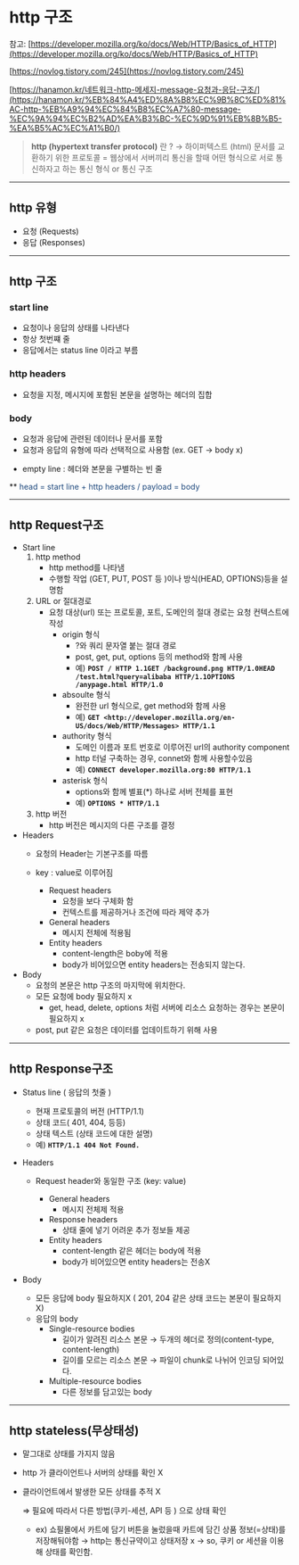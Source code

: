 # http 구조


참고: [https://developer.mozilla.org/ko/docs/Web/HTTP/Basics_of_HTTP](https://developer.mozilla.org/ko/docs/Web/HTTP/Basics_of_HTTP)

[https://novlog.tistory.com/245](https://novlog.tistory.com/245)

[https://hanamon.kr/네트워크-http-메세지-message-요청과-응답-구조/](https://hanamon.kr/%EB%84%A4%ED%8A%B8%EC%9B%8C%ED%81%AC-http-%EB%A9%94%EC%84%B8%EC%A7%80-message-%EC%9A%94%EC%B2%AD%EA%B3%BC-%EC%9D%91%EB%8B%B5-%EA%B5%AC%EC%A1%B0/)

> **http (**hypertext transfer protocol**)** 란 ? 
→ 하이퍼텍스트 (html) 문서를 교환하기 위한 프로토콜
= 웹상에서 서버끼리 통신을 할때 어떤 형식으로 서로 통신하자고 하는 통신 형식 or 통신 구조
> 
---

## http 유형

- 요청 (Requests)
- 응답 (Responses)

---

## http 구조

### start line

- 요청이나 응답의 상태를 나타낸다
- 항상 첫번쨰 줄
- 응답에서는 status line 이라고 부름

### http headers

- 요청을 지정, 메시지에 포함된 본문을 설명하는 헤더의 집합

### body

- 요청과 응답에 관련된 데이터나 문서를 포함
- 요청과 응답의 유형에 따라 선택적으로 사용함 (ex.  GET → body x)

* empty line : 헤더와 본문을 구별하는 빈 줄

**<font color="#1f497d"> head = start line + http headers  / payload = body</font>

---

## http Request구조

- Start line
    1. http method
        - http method를 나타냄
        - 수행할 작업 (GET, PUT, POST 등 )이나 방식(HEAD, OPTIONS)등을 설명함
    2. URL or 절대경로
        - 요청 대상(url) 또는 프로토콜, 포트, 도메인의 절대 경로는 요청 컨텍스트에 작성
            - origin 형식
                - ?와 쿼리 문자열 붙는 절대 경로
                - post, get, put, options 등의 method와 함께 사용
                - 예) **`POST / HTTP 1.1GET /background.png HTTP/1.0HEAD /test.html?query=alibaba HTTP/1.1OPTIONS /anypage.html HTTP/1.0`**
            - absoulte 형식
                - 완전한 url 형식으로, get method와 함께 사용
                - 예) **`GET <http://developer.mozilla.org/en-US/docs/Web/HTTP/Messages> HTTP/1.1`**
            - authority 형식
                - 도메인 이름과 포트 번호로 이루어진 url의 authority component
                - http 터널 구축하는 경우, connet와 함께 사용할수있음
                - 예) **`CONNECT developer.mozilla.org:80 HTTP/1.1`**
            - asterisk 형식
                - options와 함께 별표(*) 하나로 서버 전체를 표현
                - 예) **`OPTIONS * HTTP/1.1`**
    3. http 버전
        - http 버전은 메시지의 다른 구조를 결정
- Headers
    - 요청의 Header는 기본구조를 따름
    - key : value로 이루어짐

        - Request headers
            - 요청을 보다 구체화 함
            - 컨텍스트를 제공하거나 조건에 따라 제약 추가
        - General headers
            - 메시지 전체에 적용됨
        - Entity headers
            - content-length은 boby에 적용
            - body가 비어있으면 entity headers는 전송되지 않는다.
- Body
    - 요청의 본문은 http 구조의 마지막에 위치한다.
    - 모든 요청에 body 필요하지 x
        - get, head, delete, options 처럼 서버에 리소스 요청하는 경우는 본문이 필요하지 x
    - post, put 같은 요청은 데이터를 업데이트하기 위해 사용

---

## http Response구조

- Status line ( 응답의 첫줄 )
    - 현재 프로토콜의 버전 (HTTP/1.1)
    - 상태 코드( 401, 404, 등등)
    - 상태 텍스트 (상태 코드에 대한 설명)
    - 예) **`HTTP/1.1 404 Not Found.`**
- Headers
    - Request header와 동일한 구조 (key: value)
        
        - General headers
            - 메시지 전체제 적용
        - Response headers
            - 상태 줄에 넣기 어려운 추가 정보들 제공
        - Entity headers
            - content-length 같은 헤더는 body에 적용
            - body가 비어있으면 entity headers는 전송X
        
- Body
    - 모든 응답에 body 필요하지X ( 201, 204 같은 상태 코드는 본문이 필요하지 X)
    - 응답의 body
        - Single-resource bodies
            - 길이가 알려진 리소스 본문 → 두개의 헤더로 정의(content-type, content-length)
            - 길이를 모르는 리소스 본문 → 파일이 chunk로 나뉘어 인코딩 되어있다.
        - Multiple-resource bodies
            - 다른 정보를 담고있는 body

---

## http stateless(무상태성)

- 말그대로 상태를 가지지 않음
- http 가 클라이언트나 서버의 상태를 확인 X
- 클라이언트에서 발생한 모든 상태를 추적 X
    
    ⇒ 필요에 따라서 다른 방법(쿠키-세션, API 등 ) 으로 상태 확인
    
    - ex) 쇼필몰에서 카트에 담기 버튼을 눌렀을때 카트에 담긴 상품 정보(=상태)를 저장해둬야함 → http는 통신규약이고 상태저장 x → so, 쿠키 or 세션을 이용해 상태를 확인함.